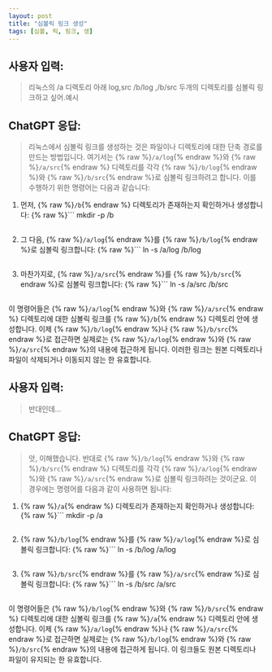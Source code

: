 ```yaml
---
layout: post
title: "심볼릭 링크 생성"
tags: [심볼, 릭, 링크, 생]
---
```


## 사용자 입력:
> 리눅스의 /a 디렉토리 아래  log,src   /b/log ,/b/src  두개의 디렉토리를 심볼릭 링크하고 싶어.예시

## ChatGPT 응답:
> 리눅스에서 심볼릭 링크를 생성하는 것은 파일이나 디렉토리에 대한 단축 경로를 만드는 방법입니다. 여기서는 {% raw %}`/a/log`{% endraw %}와 {% raw %}`/a/src`{% endraw %} 디렉토리를 각각 {% raw %}`/b/log`{% endraw %}와 {% raw %}`/b/src`{% endraw %}로 심볼릭 링크하려고 합니다. 이를 수행하기 위한 명령어는 다음과 같습니다:

1. 먼저, {% raw %}`/b`{% endraw %} 디렉토리가 존재하는지 확인하거나 생성합니다:
   {% raw %}```
   mkdir -p /b
   ```{% endraw %}

2. 그 다음, {% raw %}`/a/log`{% endraw %}를 {% raw %}`/b/log`{% endraw %}로 심볼릭 링크합니다:
   {% raw %}```
   ln -s /a/log /b/log
   ```{% endraw %}

3. 마찬가지로, {% raw %}`/a/src`{% endraw %}를 {% raw %}`/b/src`{% endraw %}로 심볼릭 링크합니다:
   {% raw %}```
   ln -s /a/src /b/src
   ```{% endraw %}

이 명령어들은 {% raw %}`/a/log`{% endraw %}와 {% raw %}`/a/src`{% endraw %} 디렉토리에 대한 심볼릭 링크를 {% raw %}`/b`{% endraw %} 디렉토리 안에 생성합니다. 이제 {% raw %}`/b/log`{% endraw %}나 {% raw %}`/b/src`{% endraw %}로 접근하면 실제로는 {% raw %}`/a/log`{% endraw %}와 {% raw %}`/a/src`{% endraw %}의 내용에 접근하게 됩니다. 이러한 링크는 원본 디렉토리나 파일이 삭제되거나 이동되지 않는 한 유효합니다.

## 사용자 입력:
> 반대인데...

## ChatGPT 응답:
> 앗, 이해했습니다. 반대로 {% raw %}`/b/log`{% endraw %}와 {% raw %}`/b/src`{% endraw %} 디렉토리를 각각 {% raw %}`/a/log`{% endraw %}와 {% raw %}`/a/src`{% endraw %}로 심볼릭 링크하려는 것이군요. 이 경우에는 명령어를 다음과 같이 사용하면 됩니다:

1. {% raw %}`/a`{% endraw %} 디렉토리가 존재하는지 확인하거나 생성합니다:
   {% raw %}```
   mkdir -p /a
   ```{% endraw %}

2. {% raw %}`/b/log`{% endraw %}를 {% raw %}`/a/log`{% endraw %}로 심볼릭 링크합니다:
   {% raw %}```
   ln -s /b/log /a/log
   ```{% endraw %}

3. {% raw %}`/b/src`{% endraw %}를 {% raw %}`/a/src`{% endraw %}로 심볼릭 링크합니다:
   {% raw %}```
   ln -s /b/src /a/src
   ```{% endraw %}

이 명령어들은 {% raw %}`/b/log`{% endraw %}와 {% raw %}`/b/src`{% endraw %} 디렉토리에 대한 심볼릭 링크를 {% raw %}`/a`{% endraw %} 디렉토리 안에 생성합니다. 이제 {% raw %}`/a/log`{% endraw %}나 {% raw %}`/a/src`{% endraw %}로 접근하면 실제로는 {% raw %}`/b/log`{% endraw %}와 {% raw %}`/b/src`{% endraw %}의 내용에 접근하게 됩니다. 이 링크들도 원본 디렉토리나 파일이 유지되는 한 유효합니다.

